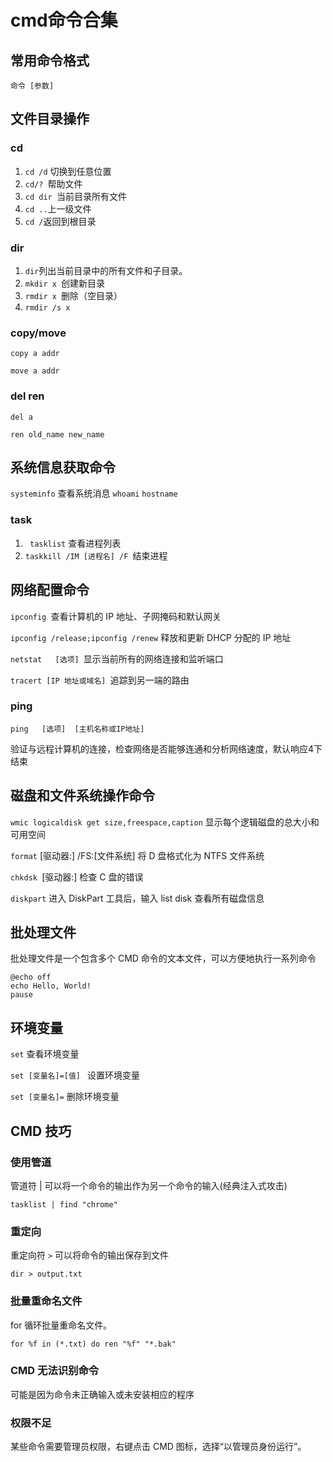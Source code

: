 # cmd命令合集


## 常用命令格式

`命令 [参数]`




## 文件目录操作

### cd
1. `cd /d`  切换到任意位置
2. `cd/? `帮助文件
3. `cd dir `当前目录所有文件
4. `cd ..`上一级文件
5. `cd /`返回到根目录

### dir


1. `dir`列出当前目录中的所有文件和子目录。
2. `mkdir x `创建新目录
3. `rmdir x `删除（空目录）
4. `rmdir /s x`

### copy/move
`copy a addr`

`move a addr`

### del ren
`del a`

`ren old_name new_name `

## 系统信息获取命令

`systeminfo` 查看系统消息
`whoami`
`hostname`

### task
1. ` tasklist` 查看进程列表
2. `taskkill /IM [进程名] /F `结束进程


## 网络配置命令

`ipconfig `查看计算机的 IP 地址、子网掩码和默认网关

`ipconfig /release;ipconfig /renew` 释放和更新 DHCP 分配的 IP 地址

`netstat   [选项] `显示当前所有的网络连接和监听端口

`tracert [IP 地址或域名] `追踪到另一端的路由

### ping

`ping   [选项]  [主机名称或IP地址]`

验证与远程计算机的连接，检查网络是否能够连通和分析网络速度，默认响应4下结束

## 磁盘和文件系统操作命令

`wmic logicaldisk get size,freespace,caption`  显示每个逻辑磁盘的总大小和可用空间

`format` [驱动器:] /FS:[文件系统]  将 D 盘格式化为 NTFS 文件系统

`chkdsk `[驱动器:]  检查 C 盘的错误

`diskpart` 进入 DiskPart 工具后，输入 list disk 查看所有磁盘信息

## 批处理文件

批处理文件是一个包含多个 CMD 命令的文本文件，可以方便地执行一系列命令

```
@echo off
echo Hello, World!
pause
```

## 环境变量

`set`  查看环境变量

`set [变量名]=[值] ` 设置环境变量

`set [变量名]=`  删除环境变量

## CMD 技巧

### 使用管道

管道符 | 可以将一个命令的输出作为另一个命令的输入(经典注入式攻击)

`tasklist | find "chrome"`


### 重定向

重定向符 `>` 可以将命令的输出保存到文件

`dir > output.txt`

### 批量重命名文件

for 循环批量重命名文件。

`for %f in (*.txt) do ren "%f" "*.bak"`

### CMD 无法识别命令

可能是因为命令未正确输入或未安装相应的程序

### 权限不足

某些命令需要管理员权限，右键点击 CMD 图标，选择“以管理员身份运行”。

